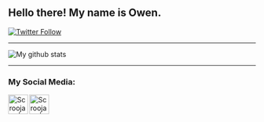 ## Hello there! My name is Owen.

[![Twitter Follow](https://img.shields.io/twitter/follow/Scroojalix?color=1DA1F2&logo=twitter&style=for-the-badge)](https://twitter.com/intent/follow?original_referer=https%3A%2F%2Fgithub.com%2FScroojalix&screen_name=Scroojalix)

---

![My github stats](https://github-readme-stats.vercel.app/api?username=Scroojalix&show_icons=true&theme=nord)

---

### My Social Media:

[<img align="left" alt="Scroojalix | YouTube" width="40px" src="https://upload.wikimedia.org/wikipedia/commons/0/09/YouTube_full-color_icon_%282017%29.svg" />][youtube]
[<img align="left" alt="Scroojalix | Twitter" width="40px" src="https://upload.wikimedia.org/wikipedia/commons/4/4f/Twitter-logo.svg" />][twitter]


[twitter]: https://twitter.com/scroojalix
[youtube]: https://www.youtube.com/channel/UCu2Qx708xKTiQc2eiaoXAAg
